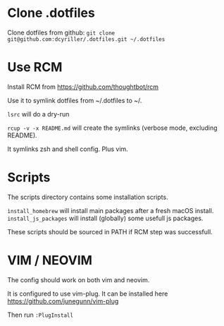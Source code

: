 # Clone .dotfiles

Clone dotfiles from github:
`git clone git@github.com:dcyriller/.dotfiles.git ~/.dotfiles`


# Use RCM

Install RCM from https://github.com/thoughtbot/rcm

Use it to symlink dotfiles from ~/.dotfiles to ~/.

`lsrc` will do a dry-run

`rcup -v -x README.md` will create the symlinks (verbose mode, excluding README).

It symlinks zsh and shell config. Plus vim.


# Scripts

The scripts directory contains some installation scripts.

`ìnstall_homebrew` will install main packages after a fresh macOS install.
`install_js_packages` will install (globally) some usefull js packages.

These scripts should be sourced in PATH if RCM step was successfull.


# VIM / NEOVIM

The config should work on both vim and neovim.

It is configured to use vim-plug.
It can be installed here https://github.com/junegunn/vim-plug

Then run `:PlugInstall`
